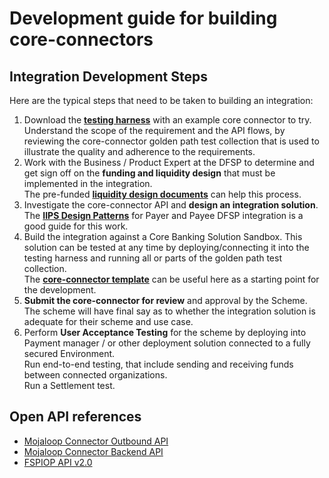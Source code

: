 # Development guide for building core-connectors
## Integration Development Steps
Here are the typical steps that need to be taken to building an integration:
1. Download the [**testing harness**](CoreConnectorTestingHarness.md) with an example core connector to try.<br>
Understand the scope of the requirement and the API flows, by reviewing the core-connector golden path test collection that is used to illustrate the quality and adherence to the requirements.
2. Work with the Business / Product Expert at the DFSP to determine and get sign off on the **funding and liquidity design** that must be implemented in the integration.<br>
The pre-funded [**liquidity design documents**](LiquidityDesign.md) can help this process.
3. Investigate the core-connector API and **design an integration solution**. <br>
The [**IIPS Design Patterns**](IIPSDesignPatterns.md) for Payer and Payee DFSP integration is a good guide for this work.
4. Build the integration against a Core Banking Solution Sandbox. This solution can be tested at any time by deploying/connecting it into the testing harness and running all or parts of the golden path test collection.<br>
The [**core-connector template**](CoreConnectorTemplate.md) can be useful here as a starting point for the development.<br>
5. **Submit the core-connector for review** and approval by the Scheme. The scheme will have final say as to whether the integration solution is adequate for their scheme and use case.
6. Perform **User Acceptance Testing** for the scheme by deploying into Payment manager / or other deployment solution connected to a fully secured Environment.<br>
Run end-to-end testing, that include sending and receiving funds between connected organizations.<br>
Run a Settlement test.

## Open API references
- [Mojaloop Connector Outbound API](https://github.com/mojaloop/api-snippets/blob/main/docs/sdk-scheme-adapter-outbound-v2_1_0-openapi3-snippets.yaml)
- [Mojaloop Connector Backend API](https://github.com/mojaloop/api-snippets/blob/main/docs/sdk-scheme-adapter-backend-v2_1_0-openapi3-snippets.yaml)
- [FSPIOP API v2.0](https://github.com/mojaloop/api-snippets/blob/main/docs/fspiop-rest-v2.0-openapi3-snippets.yaml)